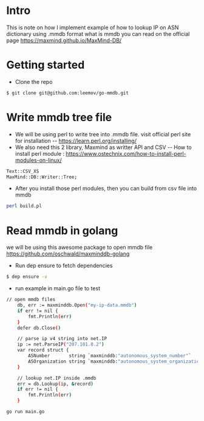# Intro
This is note on how I implement example of how to lookup IP on ASN dictionary using .mmdb format
what is mmdb you can read on the official page https://maxmind.github.io/MaxMind-DB/

# Getting started
- Clone the repo
```sh
$ git clone git@github.com:leemov/go-mmdb.git
```

# Write mmdb tree file
- We will be using perl to write tree into .mmdb file. visit official perl site for installation
-- https://learn.perl.org/installing/ 
- We also need this 2 library, Maxmind as writter API and CSV
-- How to install perl module : https://www.ostechnix.com/how-to-install-perl-modules-on-linux/
```sh
Text::CSV_XS
MaxMind::DB::Writer::Tree;
```
- After you install those perl modules, then you can build from csv file into mmdb
```sh
perl build.pl
```

# Read mmdb in golang
we will be using this awesome package to open mmdb file
https://github.com/oschwald/maxminddb-golang

- Run dep ensure to fetch dependencies
```sh
$ dep ensure -v
```
- run example in main.go file to test
```sh
// open mmdb files
	db, err := maxminddb.Open("my-ip-data.mmdb")
	if err != nil {
		fmt.Println(err)
	}
	defer db.Close()

	// parse ip v4 string into net.IP
	ip := net.ParseIP("207.101.8.2")
	var record struct {
		ASNumber       string `maxminddb:"autonomous_system_number"`
		ASOrganization string `maxminddb:"autonomous_system_organization"`
	}

	// lookup net.IP inside .mmdb
	err = db.Lookup(ip, &record)
	if err != nil {
		fmt.Println(err)
	}
```

```sh
go run main.go
```


